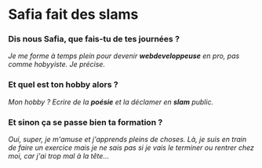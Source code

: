 # Safia fait des slams
### Dis nous Safia, que fais-tu de tes journées ?
*Je me forme à temps plein pour devenir **webdeveloppeuse** en pro, pas comme hobyyiste. Je précise.*
### Et quel est ton hobby alors ?
*Mon hobby ? Ecrire de la **poésie** et la déclamer en **slam** public.*
### Et sinon ça se passe bien ta formation ?
*Oui, super, je m'amuse et j'apprends pleins de choses. Là, je suis en train de faire un exercice mais je ne sais pas si je vais le terminer ou rentrer chez moi, car j'ai trop mal à la tête...*
